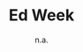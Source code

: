 ---
layout: leaf-node
title: "Ed Week"
title-url: "http://www.edweek.com/"
author: "n.a."
groups: introduction-to-edtech
categories: useful-web-sites
topics: introductory-resources
summary: >
    This is the landing page for EdWeek, an e-zine dedicated to a wide spectrum
    of educational topics, not just technology.
cite: >
    EdWeek. (2017) Retrieved April 20, 2017 from: http://www.edweek.com/
pub-date: 2017-04-20
added-date: 2017-04-20
resource-type: external-page
---